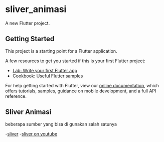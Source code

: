 # sliver_animasi

A new Flutter project.

## Getting Started

This project is a starting point for a Flutter application.

A few resources to get you started if this is your first Flutter project:

- [Lab: Write your first Flutter app](https://flutter.dev/docs/get-started/codelab)
- [Cookbook: Useful Flutter samples](https://flutter.dev/docs/cookbook)

For help getting started with Flutter, view our
[online documentation](https://flutter.dev/docs), which offers tutorials,
samples, guidance on mobile development, and a full API reference.

## Sliver Animasi
beberapa sumber yang bisa di gunakan salah satunya

-[sliver](https://medium.com/flutter/slivers-demystified-6ff68ab0296f)
-[sliver on youtube](https://www.youtube.com/watch?v=k2v3gxtMlDE)
